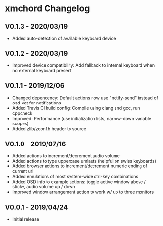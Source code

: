 xmchord Changelog
=================

V0.1.3 - 2020/03/19
-------------------
* Added auto-detection of available keyboard device


V0.1.2 - 2020/03/19
-------------------
* Improved device compatibility: Add fallback to internal keyboard when no external keyboard present


V0.1.1 - 2019/12/06
-------------------
* Changed dependency: Default actions now use "notify-send" instead of osd-cat for notifications
* Added Travis CI build config: Compile using clang and gcc, run cppcheck
* Improved: Performance (use initialization lists, narrow-down variable scopes)
* Added zlib/zconf.h header to source


V0.1.0 - 2019/07/16
-------------------
* Added actions to increment/decrement audio volume
* Added actions to type uppercase umlauts (helpful on swiss keyboards)  
* Added browser actions to increment/decrement numeric ending of current url  
* Added emulations of most system-wide ctrl-key combinations  
* Added OSD info to example actions: toggle active window above / sticky, audio volume up / down  
* Improved window arrangement action to work w/ up to three monitors 


V0.0.1 - 2019/04/24
-------------------
* Initial release

